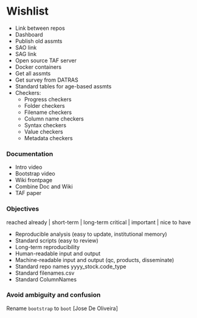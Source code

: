 # Wishlist

- Link between repos
- Dashboard
- Publish old assmts
- SAO link
- SAG link
- Open source TAF server
- Docker containers
- Get all assmts
- Get survey from DATRAS
- Standard tables for age-based assmts
- Checkers:
  - Progress checkers
  - Folder checkers
  - Filename checkers
  - Column name checkers
  - Syntax checkers
  - Value checkers
  - Metadata checkers

### Documentation

- Intro video
- Bootstrap video
- Wiki frontpage
- Combine Doc and Wiki
- TAF paper

### Objectives

reached already | short-term | long-term
critical | important | nice to have

- Reproducible analysis (easy to update, institutional memory)
- Standard scripts (easy to review)
- Long-term reproducibility
- Human-readable input and output
- Machine-readable input and output (qc, products, disseminate)
- Standard repo names yyyy_stock.code_type
- Standard filenames.csv
- Standard ColumnNames

### Avoid ambiguity and confusion

Rename
```bootstrap```
to
```boot```
[Jose De Oliveira]

